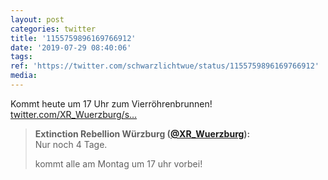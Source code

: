 ```yaml
---
layout: post
categories: twitter
title: '1155759896169766912'
date: '2019-07-29 08:40:06'
tags: 
ref: 'https://twitter.com/schwarzlichtwue/status/1155759896169766912'
media:
---
```

Kommt heute um 17 Uhr zum Vierröhrenbrunnen! [twitter.com/XR_Wuerzburg/s…](https://twitter.com/XR_Wuerzburg/status/1154350860333436928) 
> <b>Extinction Rebellion Würzburg ([@XR_Wuerzburg](https://twitter.com/XR_Wuerzburg)):</b>  
>Nur noch 4 Tage.  
>  
> kommt alle am Montag um 17 uhr vorbei!    

